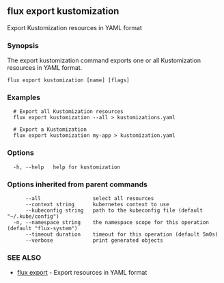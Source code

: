 ## flux export kustomization

Export Kustomization resources in YAML format

### Synopsis

The export kustomization command exports one or all Kustomization resources in YAML format.

```
flux export kustomization [name] [flags]
```

### Examples

```
  # Export all Kustomization resources
  flux export kustomization --all > kustomizations.yaml

  # Export a Kustomization
  flux export kustomization my-app > kustomization.yaml

```

### Options

```
  -h, --help   help for kustomization
```

### Options inherited from parent commands

```
      --all                 select all resources
      --context string      kubernetes context to use
      --kubeconfig string   path to the kubeconfig file (default "~/.kube/config")
  -n, --namespace string    the namespace scope for this operation (default "flux-system")
      --timeout duration    timeout for this operation (default 5m0s)
      --verbose             print generated objects
```

### SEE ALSO

* [flux export](flux_export.md)	 - Export resources in YAML format

